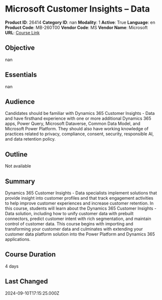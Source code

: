 # Microsoft Customer Insights – Data

**Product ID**: 26414
**Category ID**: nan
**Modality**: 1
**Active**: True
**Language**: en
**Product Code**: MB-260T00
**Vendor Code**: MS
**Vendor Name**: Microsoft
**URL**: [Course Link](https://www.fastlaneus.com/course/microsoft-mb-260t00)

## Objective
nan

## Essentials
nan

## Audience
Candidates should be familiar with Dynamics 365 Customer Insights - Data and have firsthand experience with one or more additional Dynamics 365 apps, Power Query, Microsoft Dataverse, Common Data Model, and Microsoft Power Platform. They should also have working knowledge of practices related to privacy, compliance, consent, security, responsible AI, and data retention policy.

## Outline
Not available

## Summary
Dynamics 365 Customer Insights - Data specialists implement solutions that provide insight into customer profiles and that track engagement activities to help improve customer experiences and increase customer retention. In this course, students will learn about the Dynamics 365 Customer Insights - Data solution, including how to unify customer data with prebuilt connectors, predict customer intent with rich segmentation, and maintain control of customer data. This course begins with importing and transforming your customer data and culminates with extending your customer data platform solution into the Power Platform and Dynamics 365 applications.

## Course Duration
4 days

## Last Changed
2024-09-10T17:15:25.000Z
